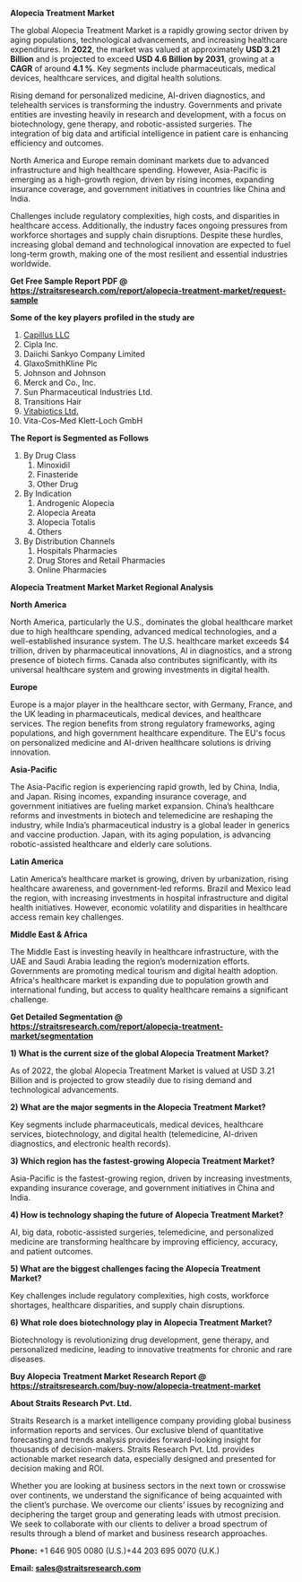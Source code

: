 <p><strong>Alopecia Treatment Market</strong></p>
<p>The global Alopecia Treatment Market is a rapidly growing sector driven by aging populations, technological advancements, and increasing healthcare expenditures. In <strong>2022</strong>, the market was valued at approximately <strong>USD 3.21 Billion</strong> and is projected to exceed <strong>USD 4.6 Billion</strong><strong> by 2031</strong>, growing at a <strong>CAGR</strong> of around <strong>4.1 %</strong>. Key segments include pharmaceuticals, medical devices, healthcare services, and digital health solutions.</p>
<p>Rising demand for personalized medicine, AI-driven diagnostics, and telehealth services is transforming the industry. Governments and private entities are investing heavily in research and development, with a focus on biotechnology, gene therapy, and robotic-assisted surgeries. The integration of big data and artificial intelligence in patient care is enhancing efficiency and outcomes.</p>
<p>North America and Europe remain dominant markets due to advanced infrastructure and high healthcare spending. However, Asia-Pacific is emerging as a high-growth region, driven by rising incomes, expanding insurance coverage, and government initiatives in countries like China and India.</p>
<p>Challenges include regulatory complexities, high costs, and disparities in healthcare access. Additionally, the industry faces ongoing pressures from workforce shortages and supply chain disruptions. Despite these hurdles, increasing global demand and technological innovation are expected to fuel long-term growth, making one of the most resilient and essential industries worldwide.</p>
<p><strong>Get Free Sample Report PDF @ <a href=https://straitsresearch.com/report/alopecia-treatment-market/request-sample>https://straitsresearch.com/report/alopecia-treatment-market/request-sample</a></strong></p>
<div><strong>Some of the key players profiled in the study are</strong></div>
<p><ol><li><a href=""https://www.capillus.com/"" target=""_blank"">Capillus LLC</a></li><li>Cipla Inc.</li><li>Daiichi Sankyo Company Limited</li><li>GlaxoSmithKline Plc</li><li>Johnson and Johnson</li><li>Merck and Co., Inc.</li><li>Sun Pharmaceutical Industries Ltd.</li><li>Transitions Hair</li><li><a href=""https://www.vitabiotics.com/"" target=""_blank"">Vitabiotics Ltd.</a></li><li>Vita-Cos-Med Klett-Loch GmbH</li></ol></p>
<p><strong>The Report is Segmented as Follows</strong></p>
<p><ol>
<li>By Drug Class
<ol>
<li>Minoxidil</li>
<li>Finasteride</li>
<li>Other Drug</li>
</ol>
</li>
<li>By Indication
<ol>
<li>Androgenic Alopecia</li>
<li>Alopecia Areata</li>
<li>Alopecia Totalis</li>
<li>Others</li>
</ol>
</li>
<li>By Distribution Channels
<ol>
<li>Hospitals Pharmacies</li>
<li>Drug Stores and Retail Pharmacies</li>
<li>Online Pharmacies</li>
</ol>
</li>
</ol></p>
<p><strong>Alopecia Treatment Market Market Regional Analysis</strong></p>
<p><strong>North America</strong></p>
<p>North America, particularly the U.S., dominates the global healthcare market due to high healthcare spending, advanced medical technologies, and a well-established insurance system. The U.S. healthcare market exceeds $4 trillion, driven by pharmaceutical innovations, AI in diagnostics, and a strong presence of biotech firms. Canada also contributes significantly, with its universal healthcare system and growing investments in digital health.</p>
<p><strong>Europe</strong></p>
<p>Europe is a major player in the healthcare sector, with Germany, France, and the UK leading in pharmaceuticals, medical devices, and healthcare services. The region benefits from strong regulatory frameworks, aging populations, and high government healthcare expenditure. The EU's focus on personalized medicine and AI-driven healthcare solutions is driving innovation.</p>
<p><strong>Asia-Pacific</strong></p>
<p>The Asia-Pacific region is experiencing rapid growth, led by China, India, and Japan. Rising incomes, expanding insurance coverage, and government initiatives are fueling market expansion. China&rsquo;s healthcare reforms and investments in biotech and telemedicine are reshaping the industry, while India&rsquo;s pharmaceutical industry is a global leader in generics and vaccine production. Japan, with its aging population, is advancing robotic-assisted healthcare and elderly care solutions.</p>
<p><strong>Latin America</strong></p>
<p>Latin America&rsquo;s healthcare market is growing, driven by urbanization, rising healthcare awareness, and government-led reforms. Brazil and Mexico lead the region, with increasing investments in hospital infrastructure and digital health initiatives. However, economic volatility and disparities in healthcare access remain key challenges.</p>
<p><strong>Middle East &amp; Africa</strong></p>
<p>The Middle East is investing heavily in healthcare infrastructure, with the UAE and Saudi Arabia leading the region&rsquo;s modernization efforts. Governments are promoting medical tourism and digital health adoption. Africa's healthcare market is expanding due to population growth and international funding, but access to quality healthcare remains a significant challenge.</p>
<p><strong>Get Detailed Segmentation @ <a href=https://straitsresearch.com/report/alopecia-treatment-market/segmentation>https://straitsresearch.com/report/alopecia-treatment-market/segmentation</a></strong></p>
<p><strong>1) What is the current size of the global Alopecia Treatment Market?</strong></p>
<p>As of 2022, the global Alopecia Treatment Market is valued at USD 3.21 Billion and is projected to grow steadily due to rising demand and technological advancements.</p>
<p><strong>2) What are the major segments in the Alopecia Treatment Market?</strong></p>
<p>Key segments include pharmaceuticals, medical devices, healthcare services, biotechnology, and digital health (telemedicine, AI-driven diagnostics, and electronic health records).</p>
<p><strong>3) Which region has the fastest-growing Alopecia Treatment Market?</strong></p>
<p>Asia-Pacific is the fastest-growing region, driven by increasing investments, expanding insurance coverage, and government initiatives in China and India.</p>
<p><strong>4) How is technology shaping the future of Alopecia Treatment Market?</strong></p>
<p>AI, big data, robotic-assisted surgeries, telemedicine, and personalized medicine are transforming healthcare by improving efficiency, accuracy, and patient outcomes.</p>
<p><strong>5) What are the biggest challenges facing the Alopecia Treatment Market?</strong></p>
<p>Key challenges include regulatory complexities, high costs, workforce shortages, healthcare disparities, and supply chain disruptions.</p>
<p><strong>6) What role does biotechnology play in Alopecia Treatment Market?</strong></p>
<p>Biotechnology is revolutionizing drug development, gene therapy, and personalized medicine, leading to innovative treatments for chronic and rare diseases.</p>
<p><strong>Buy Alopecia Treatment Market Research Report @ <a href=https://straitsresearch.com/buy-now/alopecia-treatment-market>https://straitsresearch.com/buy-now/alopecia-treatment-market</a></strong></p>
<p><strong>About Straits Research Pvt. Ltd.</strong></p>
<p>Straits Research is a market intelligence company providing global business information reports and services. Our exclusive blend of quantitative forecasting and trends analysis provides forward-looking insight for thousands of decision-makers. Straits Research Pvt. Ltd. provides actionable market research data, especially designed and presented for decision making and ROI.</p>
<p>Whether you are looking at business sectors in the next town or crosswise over continents, we understand the significance of being acquainted with the client&rsquo;s purchase. We overcome our clients&rsquo; issues by recognizing and deciphering the target group and generating leads with utmost precision. We seek to collaborate with our clients to deliver a broad spectrum of results through a blend of market and business research approaches.</p>
<p><strong><strong>Phone:</strong></strong> +1 646 905 0080 (U.S.)+44 203 695 0070 (U.K.)</p>
<p><strong><strong>Email: </strong></strong><a href=mailto:sales@straitsresearch.com><strong><u><strong>sales@straitsresearch.com</strong></u></strong></a></p>
